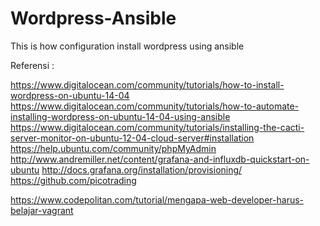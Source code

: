 # Wordpress-Ansible
This is how configuration install wordpress using ansible

Referensi :

https://www.digitalocean.com/community/tutorials/how-to-install-wordpress-on-ubuntu-14-04
https://www.digitalocean.com/community/tutorials/how-to-automate-installing-wordpress-on-ubuntu-14-04-using-ansible
https://www.digitalocean.com/community/tutorials/installing-the-cacti-server-monitor-on-ubuntu-12-04-cloud-server#installation
https://help.ubuntu.com/community/phpMyAdmin
http://www.andremiller.net/content/grafana-and-influxdb-quickstart-on-ubuntu
http://docs.grafana.org/installation/provisioning/
https://github.com/picotrading

https://www.codepolitan.com/tutorial/mengapa-web-developer-harus-belajar-vagrant
